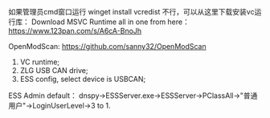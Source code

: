 如果管理员cmd窗口运行 winget install vcredist 不行，可以从这里下载安装vc运行库：
Download MSVC Runtime all in one from here：https://www.123pan.com/s/A6cA-BnoJh

OpenModScan: https://github.com/sanny32/OpenModScan

1. VC runtime;
2. ZLG USB CAN drive;
3. ESS config, select device is USBCAN;

ESS Admin default：
dnspy->ESSServer.exe->ESSServer->PClassAll->"普通用户"->LoginUserLevel->3 to 1.
